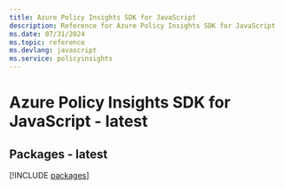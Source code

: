 ```yaml
---
title: Azure Policy Insights SDK for JavaScript
description: Reference for Azure Policy Insights SDK for JavaScript
ms.date: 07/31/2024
ms.topic: reference
ms.devlang: javascript
ms.service: policyinsights
---
```

# Azure Policy Insights SDK for JavaScript - latest
## Packages - latest
[!INCLUDE [packages](policy-insights-index.md)]